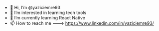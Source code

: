 - 👋 Hi, I’m @yaziciemre93
- 👀 I’m interested in learning tech tools
- 🌱 I’m currently learning React Native
- 📫 How to reach me ---> https://www.linkedin.com/in/yaziciemre93/


